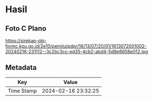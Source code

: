 # Hasil

## Foto C Plano

https://sirekap-obj-formc.kpu.go.id/2e10/pemilu/pdpr/16/13/07/20/01/1613072001002-20240216-231112--3c2bc3cc-ed35-4cb2-abd4-5d8e8658e012.jpg


## Metadata

| Key        | Value               |
| ---------- | ------------------- |
| Time Stamp | 2024-02-16 23:32:25 |




